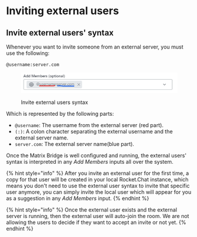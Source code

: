 # Inviting external users

## Invite external users' syntax

Whenever you want to invite someone from an external server, you must use the following:

```
@username:server.com
```

<figure><img src="../../../../../../../.gitbook/assets/Screenshot 2022-12-07 124356.png" alt=""><figcaption><p>Invite external users syntax</p></figcaption></figure>

Which is represented by the following parts:

* `@username`: The username from the external server (red part).
* `(:)`: A colon character separating the external username and the external server name.
* `server.com`: The external server name(blue part).

Once the Matrix Bridge is well configured and running, the external users' syntax is interpreted in any _Add Members_ inputs all over the system.

{% hint style="info" %}
After you invite an external user for the first time, a copy for that user will be created in your local Rocket.Chat instance, which means you don't need to use the external user syntax to invite that specific user anymore, you can simply invite the local user which will appear for you as a suggestion in any _Add Members_ input.
{% endhint %}

{% hint style="info" %}
Once the external user exists and the external server is running, then the external user will auto-join the room. We are not allowing the users to decide if they want to accept an invite or not yet.
{% endhint %}
